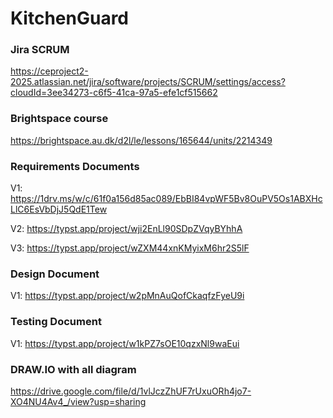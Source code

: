 # KitchenGuard

### Jira SCRUM
https://ceproject2-2025.atlassian.net/jira/software/projects/SCRUM/settings/access?cloudId=3ee34273-c6f5-41ca-97a5-efe1cf515662

### Brightspace course
https://brightspace.au.dk/d2l/le/lessons/165644/units/2214349

### Requirements Documents
V1: https://1drv.ms/w/c/61f0a156d85ac089/EbBI84vpWF5Bv8OuPV5Os1ABXHcLlC6EsVbDjJ5QdE1Tew

V2: https://typst.app/project/wji2EnLl90SDpZVqyBYhhA

V3: https://typst.app/project/wZXM44xnKMyixM6hr2S5lF


### Design Document
V1: https://typst.app/project/w2pMnAuQofCkaqfzFyeU9i

### Testing Document
V1: https://typst.app/project/w1kPZ7sOE10qzxNl9waEui

### DRAW.IO with all diagram
https://drive.google.com/file/d/1vlJczZhUF7rUxuORh4jo7-XO4NU4Av4_/view?usp=sharing
